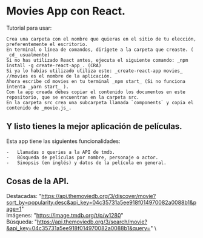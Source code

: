 # Movies App con React.

Tutorial para usar:
```
Crea una carpeta con el nombre que quieras en el sitio de tu elección, preferentemente el escritorio.
En terminal o línea de comandos, dirígete a la carpeta que creaste. ( _cd_ usualmente)
Si no has utilizado React antes, ejecuta el siguiente comando: _npm install -g create-react-app_. (CRA)
Si ya lo habías utilizado utiliza este: _create-react-app movies_ //movies es el nombre de la aplicación.
Ahora escribe cd movies en tu terminal _npm start_ (Si no funciona intenta _yarn start_ ).
Con la app creada debes copiar el contenido los documentos en este repositorio, que se encuentran en la carpeta src.
En la carpeta src crea una subcarpeta llamada `components` y copia el contenido de _movie.js_.
```
    
 Y listo tienes la mejor aplicación de películas.
 ---
 Esta app tiene las siguientes funcionalidades:
    
    -   Llamadas o queries a la API de tmdb.
    -   Búsqueda de películas por nombre, personaje o actor.
    -   Sinopsis (en inglés) y datos de la película en general.

## Cosas de la API.

Destacadas: "https://api.themoviedb.org/3/discover/movie?sort_by=popularity.desc&api_key=04c35731a5ee918f014970082a0088b1&page=1" \
Imágenes: "https://image.tmdb.org/t/p/w1280" \
Búsqueda: "https://api.themoviedb.org/3/search/movie?&api_key=04c35731a5ee918f014970082a0088b1&query=" \
